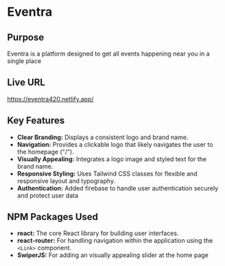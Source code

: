 # Eventra

## Purpose

Eventra is a platform designed to get all events happening near you in a single place

## Live URL

https://eventra420.netlify.app/

## Key Features

* **Clear Branding:** Displays a consistent logo and brand name.
* **Navigation:** Provides a clickable logo that likely navigates the user to the homepage ("/").
* **Visually Appealing:** Integrates a logo image and styled text for the brand name.
* **Responsive Styling:** Uses Tailwind CSS classes for flexible and responsive layout and typography.
* **Authentication:** Added firebase to handle user authentication securely and protect user data

## NPM Packages Used

* **react:** The core React library for building user interfaces.
* **react-router:** For handling navigation within the application using the `<Link>` component.
* **SwiperJS:** For adding an visually appealing slider at the home page
